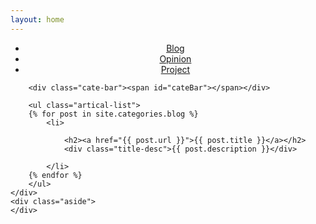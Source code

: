 ```yaml
---
layout: home
---
```


<div class="index-content blog">
    <div class="section">
        <ul class="artical-cate">
            <li class="on" style="text-align:center"><a href="/"><span>Blog</span></a></li>
            <li style="text-align:center"><a href="/opinion"><span>Opinion</span></a></li>
            <li style="text-align:center"><a href="/project"><span>Project</span></a></li>
        </ul>

        <div class="cate-bar"><span id="cateBar"></span></div>

        <ul class="artical-list">
        {% for post in site.categories.blog %}
            <li>
                
                <h2><a href="{{ post.url }}">{{ post.title }}</a></h2>
                <div class="title-desc">{{ post.description }}</div>
             
            </li>
        {% endfor %}
        </ul>
    </div>
    <div class="aside">
    </div>
</div>
